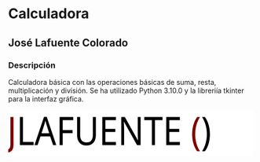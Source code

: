 # Calculadora
## José Lafuente Colorado

### Descripción
Calculadora básica con las operaciones básicas de suma, resta, multiplicación y división.
Se ha utilizado Python 3.10.0 y la libreriía tkinter para la interfaz gráfica.


![logo](./img/Logo_JLC.svg "logo")
